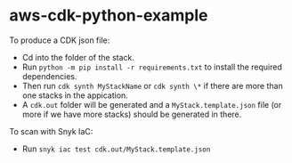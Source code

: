 # aws-cdk-python-example

To produce a CDK json file:

- Cd into the folder of the stack.
- Run `python -m pip install -r requirements.txt` to install the required dependencies.
- Then run `cdk synth MyStackName` or `cdk synth \*` if there are more than one stacks in the appication.
- A `cdk.out` folder will be generated and a `MyStack.template.json` file (or more if we have more stacks) should be generated in there.


To scan with Snyk IaC:

- Run `snyk iac test cdk.out/MyStack.template.json`
